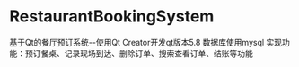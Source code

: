 # RestaurantBookingSystem
基于Qt的餐厅预订系统--使用Qt Creator开发qt版本5.8
数据库使用mysql
实现功能：预订餐桌、记录现场到达、删除订单、搜索查看订单、结账等功能
